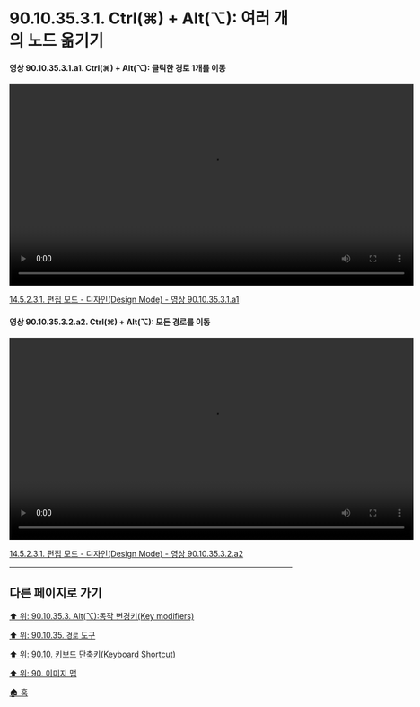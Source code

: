# 90.10.35.3.1. Ctrl(⌘) + Alt(⌥): 여러 개의 노드 옮기기

<a id="90-10-35-03-01-a1"></a>

#### 영상 90.10.35.3.1.a1. Ctrl(⌘) + Alt(⌥): 클릭한 경로 1개를 이동
<video controls="controls" width="720" src="https://github.com/wonder13662/gimp/assets/15767104/043a90c3-3c3b-4417-a806-364d36c9e67b"></video>

[14.5.2.3.1. 편집 모드 - 디자인(Design Mode) - 영상 90.10.35.3.1.a1](./14-05-02-03-01-design_mode.md#90-10-35-03-01-a1)

<a id="90-10-35-03-02-a2"></a>

#### 영상 90.10.35.3.2.a2. Ctrl(⌘) + Alt(⌥): 모든 경로를 이동
<video controls="controls" width="720" src="https://github.com/wonder13662/gimp/assets/15767104/00cf16d9-78dd-4b34-b96b-fd26e7f6e357"></video>

[14.5.2.3.1. 편집 모드 - 디자인(Design Mode) - 영상 90.10.35.3.2.a2](./14-05-02-03-01-design_mode.md#90-10-35-03-02-a2)

***

## 다른 페이지로 가기

[⬆️ 위: 90.10.35.3. Alt(⌥):동작 변경키(Key modifiers)](./90-10-35-03-00-key_modifier-alt.md)

[⬆️ 위: 90.10.35. `경로` 도구](./90-10-28-00-perspective.md)

[⬆️ 위: 90.10. 키보드 단축키(Keyboard Shortcut)](./90-10-00-keyboard_shortcut.md)

[⬆️ 위: 90. 이미지 맵](./90-00-image-map.md)

[🏠 홈](./00-home.md)